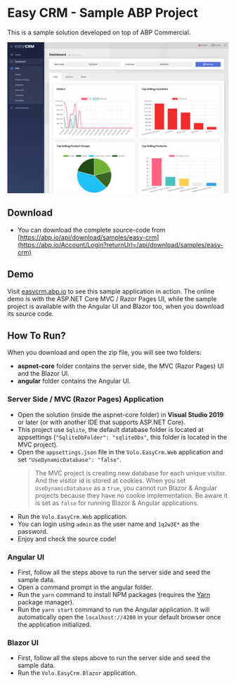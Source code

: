 # Easy CRM - Sample ABP Project

This is a sample solution developed on top of ABP Commercial.

![easy-crm](../images/easy-crm.png)

## Download

* You can download the complete source-code from [https://abp.io/api/download/samples/easy-crm](https://abp.io/Account/Login?returnUrl=/api/download/samples/easy-crm)

## Demo

Visit [easycrm.abp.io](http://easycrm.abp.io/) to see this sample application in action. The online demo is with the ASP.NET Core MVC / Razor Pages UI, while the sample project is available with the Angular UI and Blazor too, when you download its source code.

## How To Run?

When you download and open the zip file, you will see two folders:

* **aspnet-core** folder contains the server side, the MVC (Razor Pages) UI and the Blazor UI.
* **angular** folder contains the Angular UI.

### Server Side / MVC (Razor Pages) Application

* Open the solution (inside the aspnet-core folder) in **Visual Studio 2019** or later (or with another IDE that supports ASP.NET Core).
* This project use `Sqlite`, the default database folder is located at appsettings (`"SqliteDbFolder": "sqliteDbs"`, this folder is located in the MVC project).
* Open the `appsettings.json` file in the `Volo.EasyCrm.Web` application and set `"UseDynamicDatabase": "false"`.
    > The MVC project is creating new database for each unique visitor. And the visitor id is stored at cookies. When you set `UseDynamicDatabase` as a `true`, you cannot run Blazor & Angular projects because they have no cookie implementation. Be aware it is set as `false` for running Blazor & Angular applications.
* Run the `Volo.EasyCrm.Web` application.
* You can login using `admin` as the user name and `1q2w3E*` as the password.
* Enjoy and check the source code!

### Angular UI

* First, follow all the steps above to run the server side and seed the sample data.
* Open a command prompt in the angular folder.
* Run the `yarn` command to install NPM packages (requires the [Yarn](https://yarnpkg.com/) package manager).
* Run the `yarn start` command to run the Angular application. It will automatically open the `localhost://4200` in your default browser once the application initialized.

### Blazor UI

* First, follow all the steps above to run the server side and seed the sample data.
* Run the `Volo.EasyCrm.Blazor` application.
